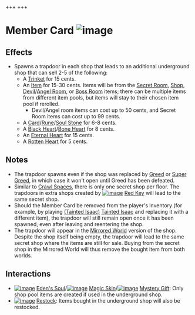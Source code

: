 +++
+++

 # Member Card ![image](/image/Member_Card.png) 


Effects
---------


* Spawns a trapdoor in each shop that leads to an additional underground shop that can sell 2-5 of the following:
	+ A [Trinket](/wiki/Trinket "Trinket") for 15 cents.
	+ An [Item](/wiki/Item "Item") for 15-30 cents. Items will be from the [Secret Room](/wiki/Secret_Room_(Item_Pool) "Secret Room (Item Pool)"), [Shop](/wiki/Shop_(Item_Pool) "Shop (Item Pool)"), [Devil](/wiki/Devil_Room_(Item_Pool) "Devil Room (Item Pool)")/[Angel Room](/wiki/Angel_Room_(Item_Pool) "Angel Room (Item Pool)"), or  [Boss Room](/wiki/Boss_(Item_Pool) "Boss (Item Pool)") items; there can be multiple items from different item pools, but items will stay to their chosen item pool if rerolled.
		- Devil/Angel room items can cost up to 50 cents, and Secret Room items can cost up to 99 cents.
	+ A [Card](/wiki/Cards_and_Runes#Cards "Cards and Runes")/[Rune](/wiki/Cards_and_Runes#Runes "Cards and Runes")/[Soul Stone](/wiki/Cards_and_Runes#Soul_Stones "Cards and Runes") for 6-8 cents.
	+ A [Black Heart](/wiki/Hearts#Black_Heart "Hearts")/[Bone Heart](/wiki/Hearts#Bone_Heart "Hearts") for 8 cents.
	+ An [Eternal Heart](/wiki/Hearts#Eternal_Heart "Hearts") for 15 cents.
	+ A [Rotten Heart](/wiki/Hearts#Rotten_Heart "Hearts") for 5 cents.


Notes
-------


* The trapdoor spawns even if the shop was replaced by [Greed](/wiki/Greed "Greed") or [Super Greed](/wiki/Super_Greed "Super Greed"), in which case it won't open until Greed has been defeated.
* Similar to [Crawl Spaces](/wiki/Crawl_Space "Crawl Space"), there is only one secret shop per floor. The trapdoors in extra shops created by [![image](/image/Red_Key.png)](/wiki/Red_Key "Red Key") [Red Key](/wiki/Red_Key "Red Key") will lead to the same secret shop.
* Should the Member Card be removed from the player's inventory (for example, by playing  [(Tainted Isaac)](/wiki/Tainted_Isaac "Tainted Isaac") [Tainted Isaac](/wiki/Tainted_Isaac "Tainted Isaac") and replacing it with a different item), the trapdoor will still remain open once it has been spawned, even after leaving and reentering the shop.
* The trapdoor will appear in the [Mirrored World](/wiki/Mirrored_World "Mirrored World") version of the shop. Despite the shop itself being empty, the trapdoor will lead to the same secret shop where the items are still for sale. Buying from the secret shop in the Mirrored World will thus remove the bought item from both worlds.


Interactions
--------------


* [![image](/image/Eden%27s_Soul.png)](/wiki/Eden%27s_Soul "Eden's Soul") [Eden's Soul](/wiki/Eden%27s_Soul "Eden's Soul")/[![image](/image/Magic_Skin.png)](/wiki/Magic_Skin "Magic Skin") [Magic Skin](/wiki/Magic_Skin "Magic Skin")/[![image](/image/Mystery_Gift.png)](/wiki/Mystery_Gift "Mystery Gift") [Mystery Gift](/wiki/Mystery_Gift "Mystery Gift"): Only shop pool items are created if used in the underground shop.
* [![image](/image/Restock.png)](/wiki/Restock "Restock") [Restock](/wiki/Restock "Restock"): Items bought in the underground shop will also be restocked.


